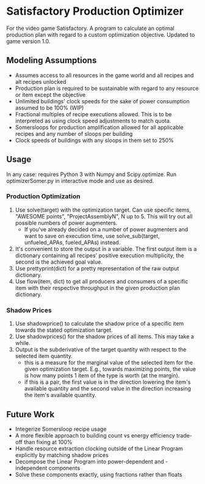 # Satisfactory Production Optimizer
For the video game Satisfactory. A program to calculate an optimal production plan with regard to a custom optimization objective. Updated to game version 1.0.

## Modeling Assumptions
- Assumes access to all resources in the game world and all recipes and alt recipes unlocked
- Production plan is required to be sustainable with regard to any resource or item except the objective
- Unlimited buildings' clock speeds for the sake of power consumption assumed to be 100% (WIP)
- Fractional multiples of recipe executions allowed. This is to be interpreted as using clock speed adjustments to match quota.
- Somersloops for production amplification allowed for all applicable recipes and any number of sloops per building
- Clock speeds of buildings with any sloops in them set to 250%

## Usage
In any case: requires Python 3 with Numpy and Scipy.optimize. Run optimizerSomer.py in interactive mode and use as desired.
### Production Optimization
1. Use solve(target) with the optimization target. Can use specific items, "AWESOME points", "ProjectAssemblyN", N up to 5. This will try out all possible numbers of power augmenters.
   - If you've already decided on a number of power augmenters and want to save on execution time, use solve_sub(target, unfueled_APAs, fueled_APAs) instead.
2. It's convenient to store the output in a variable. The first output item is a dictionary containing all recipes' positive execution multiplicity, the second is the achieved goal value.
3. Use prettyprint(dict) for a pretty representation of the raw output dictionary.
4. Use flow(item, dict) to get all producers and consumers of a specific item with their respective throughput in the given production plan dictionary.
### Shadow Prices
1. Use shadowprice() to calculate the shadow price of a specific item towards the stated optimization target.
2. Use shadowprices() for the shadow prices of all items. This may take a while.
3. Output is the subderivative of the target quantity with respect to the selected item quantity.
   - this is a measure for the marginal value of the selected item for the given optimization target. E.g., towards maximizing points, the value is how many points 1 item of the type is worth (at the margin).
   - if this is a pair, the first value is in the direction lowering the item's available quantity and the second value in the direction increasing the item's available quantity.

## Future Work
- Integerize Somersloop recipe usage
- A more flexible approach to building count vs energy efficiency trade-off than fixing at 100%
- Handle resource extraction clocking outside of the Linear Program explicitly by matching shadow prices
- Decompose the Linear Program into power-dependent and -independent components
- Solve these components exactly, using fractions rather than floats
